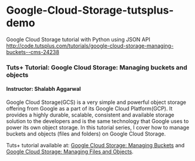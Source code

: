 # Google-Cloud-Storage-tutsplus-demo
Google Cloud Storage tutorial with Python using JSON API http://code.tutsplus.com/tutorials/google-cloud-storage-managing-buckets--cms-24238

### Tuts+ Tutorial: Google Cloud Storage: Managing buckets and objects

#### Instructor: Shalabh Aggarwal

Google Cloud Storage(GCS) is a very simple and powerful object storage offering from Google as a part of its Google Cloud Platform(GCP). It provides a highly durable, scalable, consistent and available storage solution to the developers and is the same technology that Google uses to power its own object storage. In this tutorial series, I cover how to manage buckets and objects (files and folders) on Google Cloud Storage.

Tuts+ tutorial available at: [Google Cloud Storage: Managing Buckets](http://code.tutsplus.com/tutorials/google-cloud-storage-managing-buckets--cms-24238) and [Google Cloud Storage: Managing Files and Objects](http://code.tutsplus.com/tutorials/google-cloud-storage-managing-files-and-objects--cms-27460).
